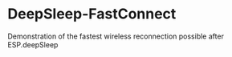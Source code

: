 # DeepSleep-FastConnect
Demonstration of the fastest wireless reconnection possible after ESP.deepSleep
